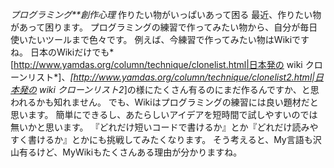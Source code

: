 *プログラミング**創作心理* 作りたい物がいっぱいあって困る
最近、作りたい物があって困ります。
プログラミングの練習で作ってみたい物から、自分が毎日使いたいツールまで色々です。
例えば、今練習で作ってみたい物はWikiですね。
日本のWikiだけでも*[http://www.yamdas.org/column/technique/clonelist.html|日本発の wiki クローンリスト*]、*[http://www.yamdas.org/column/technique/clonelist2.html|日本発の wiki クローンリスト2*]の様にたくさん有るのにまだ作るんですか、と思われるかも知れません。
でも、Wikiはプログラミングの練習には良い題材だと思います。
簡単にできるし、あたらしいアイデアを短時間で試しやすいのでは無いかと思います。
『どれだけ短いコードで書けるか』とか『どれだけ読みやすく書けるか』とかにも挑戦してみたくなります。
そう考えると、My言語も沢山有るけど、MyWikiもたくさんある理由が分かりますね。


